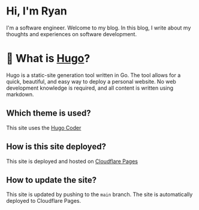 # Hi, I'm Ryan

I'm a software engineer. Welcome to my blog. In this blog, I write about my thoughts and experiences on software development.

# 💭 What is [Hugo](https://gohugo.io/)?

Hugo is a static-site generation tool written in Go. The tool allows for a quick, beautiful, and easy way to deploy a personal website. No web development knowledge is required, and all content is written using markdown.

## Which theme is used?

This site uses the [Hugo Coder](https://github.com/luizdepra/hugo-coder)

## How is this site deployed?

This site is deployed and hosted on [Cloudflare Pages](https://developers.cloudflare.com/pages/framework-guides/deploy-a-hugo-site/)

## How to update the site?

This site is updated by pushing to the `main` branch. The site is automatically deployed to Cloudflare Pages.
